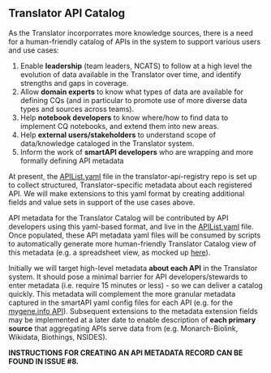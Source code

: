 ## Translator API Catalog

As the Translator incorporrates more knowledge sources, there is a need for a human-friendly catalog of APIs in the system to support various users and use cases:

1. Enable **leadership** (team leaders, NCATS) to follow at a high level the evolution of data available in the Translator over time, and identify strengths and gaps in coverage.
2. Allow **domain experts** to know what types of data are available for defining CQs (and in particular to promote use of more diverse data types and sources across teams).
3. Help **notebook developers** to know where/how to find data to implement CQ notebooks, and extend them into new areas.
4. Help **external users/stakeholders** to understand scope of data/knowledge cataloged in the Translator system.
5. Inform the work of **smartAPI developers** who are wrapping and more formally defining API metadata

At present, the [APIList.yaml](https://github.com/NCATS-Tangerine/translator-api-registry/blob/master/API_LIST.yml) file in the translator-api-registry repo is set up to collect structured, Translator-specific metadata about each registered API. We will make extensions to this yaml format by creating additional fields and value sets in support of the use cases above.

API metadata for the Translator Catalog will be contributed by API developers using this yaml-based format, and live in the [APIList.yaml](https://github.com/NCATS-Tangerine/translator-api-registry/blob/master/API_LIST.yml) file.  Once populated, these API metadata yaml files will be consumed by scripts to automatically generate more human-friendly Translator Catalog view of this metadata (e.g. a spreadsheet view, as mocked up [here](https://docs.google.com/spreadsheets/d/160Vzcgk5eGjtqbrKZzCyyJuPRKQV_zpk4BpZRMC70PA/edit#gid=0)). 

Initially we will target high-level metadata **about each API** in the Translator system. It should pose a minimal barrier for API developers/stewards to enter metadata (i.e. require 15 minutes or less) - so we can deliver a catalog quickly.  This metadata will complement the more granular metadata captured in the smartAPI yaml config files for each API (e.g. for the [mygene.info API](https://github.com/NCATS-Tangerine/translator-api-registry/blob/master/mygene.info/openapi_full.yml)). Subsequent extensions to the metadata extension fields may be implemented at a later date to enable description of **each primary source** that aggregating APIs serve data from (e.g. Monarch-Biolink, Wikidata, Biothings, NSIDES). 

**INSTRUCTIONS FOR CREATING AN API METADATA RECORD CAN BE FOUND IN ISSUE #8.**
